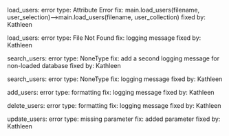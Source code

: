 load_users: 
    error type: Attribute Error
    fix: main.load_users(filename, user_selection)-->main.load_users(filename, user_collection)
    fixed by: Kathleen

load_users:
    error type: File Not Found
    fix: logging message
    fixed by: Kathleen

search_users:
    error type: NoneType 
    fix: add a second logging message for non-loaded database
    fixed by: Kathleen

search_users:
    error type: NoneType 
    fix: logging message
    fixed by: Kathleen

add_users:
    error type: formatting
    fix: logging message
    fixed by: Kathleen

delete_users:
    error type: formatting
    fix: logging message
    fixed by: Kathleen

update_users:
    error type: missing parameter
    fix: added parameter
    fixed by: Kathleen



